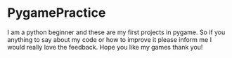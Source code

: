 # PygamePractice

I am a python beginner and these are my first projects in pygame. So if you anything to say about my code or how to improve it please inform me I would really love the feedback. Hope you like my games thank you!
